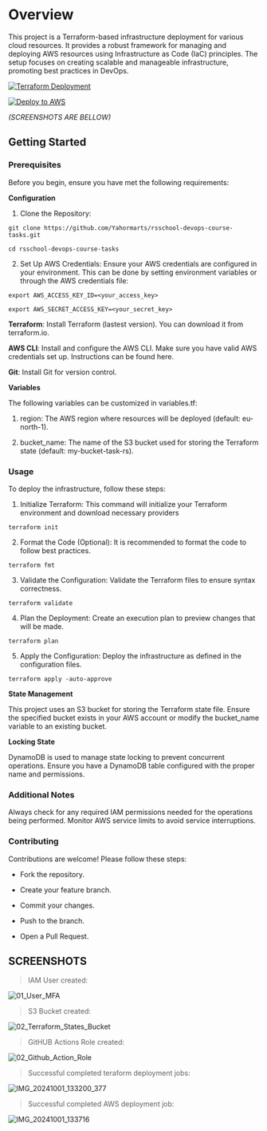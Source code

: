 # Overview
This project is a Terraform-based infrastructure deployment for various cloud resources. It provides a robust framework for managing and deploying AWS resources using Infrastructure as Code (IaC) principles. The setup focuses on creating scalable and manageable infrastructure, promoting best practices in DevOps.

[![Terraform Deployment](https://github.com/Yahormarts/rsschool-devops-course-tasks/actions/workflows/deploy-terraform.yml/badge.svg)](https://github.com/Yahormarts/rsschool-devops-course-tasks/actions/workflows/deploy-terraform.yml)

[![Deploy to AWS](https://github.com/Yahormarts/rsschool-devops-course-tasks/actions/workflows/deploy-aws.yml/badge.svg)](https://github.com/Yahormarts/rsschool-devops-course-tasks/actions/workflows/deploy-aws.yml)

_(SCREENSHOTS ARE BELLOW)_

## Getting Started
### Prerequisites
Before you begin, ensure you have met the following requirements:

**Configuration**
1) Clone the Repository:
```
git clone https://github.com/Yahormarts/rsschool-devops-course-tasks.git

cd rsschool-devops-course-tasks
```
2) Set Up AWS Credentials: Ensure your AWS credentials are configured in your environment. This can be done by setting environment variables or through the AWS credentials file:
```
export AWS_ACCESS_KEY_ID=<your_access_key>

export AWS_SECRET_ACCESS_KEY=<your_secret_key>
```
**Terraform**: Install Terraform (lastest version). You can download it from terraform.io.

**AWS CLI**: Install and configure the AWS CLI. Make sure you have valid AWS credentials set up. Instructions can be found here.

**Git**: Install Git for version control.

**Variables**

The following variables can be customized in variables.tf:

1) region: The AWS region where resources will be deployed (default: eu-north-1).

2) bucket_name: The name of the S3 bucket used for storing the Terraform state (default: my-bucket-task-rs).

### Usage

To deploy the infrastructure, follow these steps:

1) Initialize Terraform: This command will initialize your Terraform environment and download necessary providers
```
terraform init
```
2) Format the Code (Optional): It is recommended to format the code to follow best practices.
```
terraform fmt
```
3) Validate the Configuration: Validate the Terraform files to ensure syntax correctness.
```
terraform validate
```
4) Plan the Deployment: Create an execution plan to preview changes that will be made.
```
terraform plan
```
5) Apply the Configuration: Deploy the infrastructure as defined in the configuration files.
```
terraform apply -auto-approve
```
**State Management**

This project uses an S3 bucket for storing the Terraform state file. Ensure the specified bucket exists in your AWS account or modify the bucket_name variable to an existing bucket.

**Locking State**

DynamoDB is used to manage state locking to prevent concurrent operations. Ensure you have a DynamoDB table configured with the proper name and permissions.

### Additional Notes

Always check for any required IAM permissions needed for the operations being performed.
Monitor AWS service limits to avoid service interruptions.

### Contributing

Contributions are welcome! Please follow these steps:

- Fork the repository.

- Create your feature branch.

- Commit your changes.

- Push to the branch.

- Open a Pull Request.

## SCREENSHOTS

>IAM User created:

![01_User_MFA](https://github.com/user-attachments/assets/e123704d-210d-4563-bdb6-d80c8053d288)

>S3 Bucket created:

![02_Terraform_States_Bucket](https://github.com/user-attachments/assets/0c244f6e-807f-4865-bc7a-0941a31b4323)

>GitHUB Actions Role created:

![02_Github_Action_Role](https://github.com/user-attachments/assets/0e34c7dd-abb5-4e74-a9d9-67bd10917ade)

>Successful completed teraform deployment jobs:

![IMG_20241001_133200_377](https://github.com/user-attachments/assets/10f3ab5d-8bab-48f0-a19b-a44e18382b44)

>Successful completed AWS deployment job:

![IMG_20241001_133716](https://github.com/user-attachments/assets/78165bb3-6cc0-41ea-b530-dbf001e166fc)


